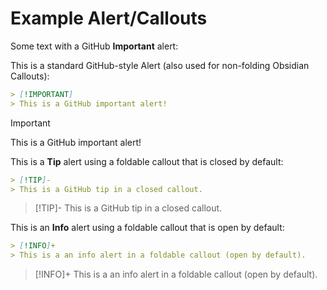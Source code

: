 # Example Alert/Callouts

Some text with a GitHub **Important** alert:

This is a standard GitHub-style Alert (also used for non-folding Obsidian Callouts):

```markdown
> [!IMPORTANT]
> This is a GitHub important alert!
```

> [!IMPORTANT]
> This is a GitHub important alert!

This is a **Tip** alert using a foldable callout that is closed by default:

```markdown
> [!TIP]-
> This is a GitHub tip in a closed callout.
```

> [!TIP]-
> This is a GitHub tip in a closed callout.

This is an **Info** alert using a foldable callout that is open by default:

```markdown
> [!INFO]+
> This is a an info alert in a foldable callout (open by default).
```

> [!INFO]+
> This is a an info alert in a foldable callout (open by default).
